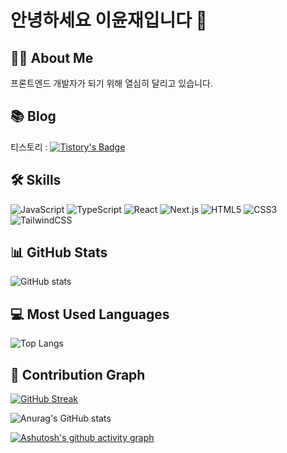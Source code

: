 # 안녕하세요 이윤재입니다 💪

## 🏃‍♂️ About Me
프론트엔드 개발자가 되기 위해 열심히 달리고 있습니다.


## 📚 Blog
티스토리 : [![Tistory's Badge](https://img.shields.io/badge/Tech%20Blog-555263?style=flat&logoColor=white)](https://clyde-yoon.tistory.com/)

## 🛠️ Skills
![JavaScript](https://img.shields.io/badge/-JavaScript-F7DF1E?style=flat-square&logo=JavaScript&logoColor=black)
![TypeScript](https://img.shields.io/badge/-TypeScript-3178C6?style=flat-square&logo=TypeScript&logoColor=white)
![React](https://img.shields.io/badge/-React-61DAFB?style=flat-square&logo=React&logoColor=black)
![Next.js](https://img.shields.io/badge/-Next.js-000000?style=flat-square&logo=Next.js&logoColor=white)
![HTML5](https://img.shields.io/badge/-HTML5-E34F26?style=flat-square&logo=HTML5&logoColor=white)
![CSS3](https://img.shields.io/badge/-CSS3-1572B6?style=flat-square&logo=CSS3&logoColor=white)
![TailwindCSS](https://img.shields.io/badge/-TailwindCSS-06B6D4?style=flat-square&logo=TailwindCSS&logoColor=white)

## 📊 GitHub Stats
![GitHub stats](https://github-readme-stats.vercel.app/api?username=clyde-yoonjae&show_icons=true&theme=radical)

## 💻 Most Used Languages
![Top Langs](https://github-readme-stats.vercel.app/api/top-langs/?username=clyde-yoonjae&layout=compact&theme=radical)

## 🌱 Contribution Graph
[![GitHub Streak](https://github-readme-streak-stats.herokuapp.com/?user=clyde-yoonjae&theme=radical)](https://git.io/streak-stats)

![Anurag's GitHub stats](https://github-readme-stats.vercel.app/api?username=clyde-yoonjae&show_icons=true&theme=transparent)

[![Ashutosh's github activity graph](https://github-readme-activity-graph.vercel.app/graph?username=clyde-yoonjae&theme=dracula)](https://github.com/ashutosh00710/github-readme-activity-graph)
